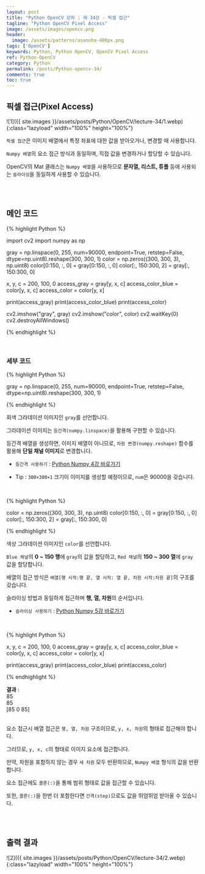 ```yaml
---
layout: post
title: "Python OpenCV 강좌 : 제 34강 - 픽셀 접근"
tagline: "Python OpenCV Pixel Access"
image: /assets/images/opencv.png
header:
  image: /assets/patterns/asanoha-400px.png
tags: ['OpenCV']
keywords: Python, Python OpenCV, OpenCV Pixel Access
ref: Python-OpenCV
category: Python
permalink: /posts/Python-opencv-34/
comments: true
toc: true
---
```


## 픽셀 접근(Pixel Access)

![1]({{ site.images }}/assets/posts/Python/OpenCV/lecture-34/1.webp){:class="lazyload" width="100%" height="100%"}

`픽셀 접근`은 이미지 배열에서 특정 좌표에 대한 값을 받아오거나, 변경할 때 사용합니다.

`Numpy 배열`의 요소 접근 방식과 동일하며, 직접 값을 변경하거나 할당할 수 있습니다.

OpenCV의 Mat 클래스는 `Numpy 배열`을 사용하므로 **문자열, 리스트, 튜플** 등에 사용되는 `슬라이싱`을 동일하게 사용할 수 있습니다.

<br>
<br>

## 메인 코드

{% highlight Python %}

import cv2
import numpy as np

gray = np.linspace(0, 255, num=90000, endpoint=True, retstep=False, dtype=np.uint8).reshape(300, 300, 1)
color = np.zeros((300, 300, 3), np.uint8)
color[0:150, :, 0] = gray[0:150, :, 0]
color[:, 150:300, 2] = gray[:, 150:300, 0]

x, y, c = 200, 100, 0
access_gray = gray[y, x, c]
access_color_blue = color[y, x, c]
access_color = color[y, x]

print(access_gray)
print(access_color_blue)
print(access_color)

cv2.imshow("gray", gray)
cv2.imshow("color", color)
cv2.waitKey(0)
cv2.destroyAllWindows()

{% endhighlight %}

<br>

### 세부 코드

{% highlight Python %}

gray = np.linspace(0, 255, num=90000, endpoint=True, retstep=False, dtype=np.uint8).reshape(300, 300, 1)

{% endhighlight %}

회색 그라데이션 이미지인 `gray`를 선언합니다.

그라데이션 이미지는 `등간격(numpy.linspace)`을 활용해 구현할 수 있습니다.

등간격 배열을 생성하면, 이미지 배열이 아니므로, `차원 변경(numpy.reshape)` 함수를 활용해 **단일 채널 이미지**로 변경합니다.

- `등간격 사용하기` : [Python Numpy 4강 바로가기][Python Numpy 4강]

- Tip : `300×300×1` 크기이 이미지를 생성할 예정이므로, `num`은 90000을 갖습니다.

<br>

{% highlight Python %}

color = np.zeros((300, 300, 3), np.uint8)
color[0:150, :, 0] = gray[0:150, :, 0]
color[:, 150:300, 2] = gray[:, 150:300, 0]

{% endhighlight %}

색상 그라데이션 이미지인 `color`를 선언합니다.

`Blue 채널`의 **0 ~ 150 행**에 `gray`의 값을 할당하고, `Red 채널`의 **150 ~ 300 열**에 `gray` 값을 할당합니다.

배열의 접근 방식은 `배열[행 시작:행 끝, 열 시작: 열 끝, 차원 시작:차원 끝]`의 구조를 갖습니다.

슬라이싱 방법과 동일하게 접근하며 **행, 열, 차원**의 순서입니다.

- `슬라이싱 사용하기` : [Python Numpy 5강 바로가기][Python Numpy 5강]

<br>

{% highlight Python %}

x, y, c = 200, 100, 0
access_gray = gray[y, x, c]
access_color_blue = color[y, x, c]
access_color = color[y, x]

print(access_gray)
print(access_color_blue)
print(access_color)

{% endhighlight %}

**결과**
:<br>
85<br>
85<br>
[85  0 85]<br>
<br>

요소 접근시 배열 접근은 `행, 열, 차원` 구조이므로, `y, x, 차원`의 형태로 접근해야 합니다.

그러므로, `y, x, c`의 형태로 이미지 요소에 접근합니다.

만약, 차원을 포함하지 않는 경우 `세 차원` 모두 반환하므로, `Numpy 배열` 형식의 값을 반환합니다.

요소 접근에도 `콜론(:)`을 통해 범위 형태로 값을 접근할 수 있습니다.

또한, `콜론(:)`을 한번 더 포함한다면 `간격(step)`으로도 값을 뛰엄뛰엄 받아올 수 있습니다.

<br>
<br>

## 출력 결과

![2]({{ site.images }}/assets/posts/Python/OpenCV/lecture-34/2.webp){:class="lazyload" width="100%" height="100%"}

[Python Numpy 4강]: https://076923.github.io/posts/Python-numpy-4/
[Python Numpy 5강]: https://076923.github.io/posts/Python-numpy-5/
